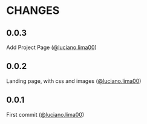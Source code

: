 # CHANGES

## 0.0.3

Add Project Page ([@luciano.lima00](https://github.com/lucianolima00))

## 0.0.2

Landing page, with css and images ([@luciano.lima00](https://github.com/lucianolima00))

## 0.0.1

First commit ([@luciano.lima00](https://github.com/lucianolima00))
